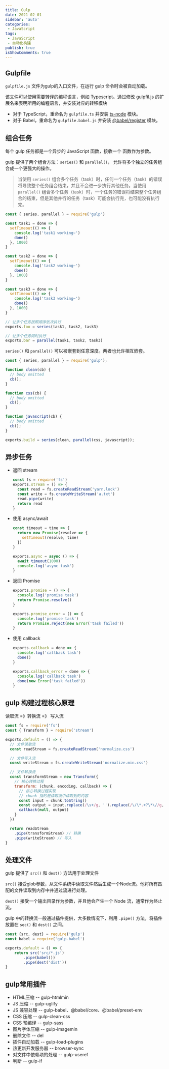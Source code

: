 ```yaml
---
title: Gulp
date: 2021-02-01
sidebar: 'auto'
categories:
 - JavaScript
tags:
 - JavaScript
 - 自动化构建
publish: true
isShowComments: true
---
```


## Gulpfile

`gulpfile.js` 文件为gulp的入口文件，在运行 gulp 命令时会被自动加载。<br>

该文件可以使用需要转译的编程语言，例如 Typescript。通过修改 gulpfil.js 的扩展名来表明所用的编程语言，并安装对应的转移模块

- 对于 TypeScript，重命名为 `gulpfile.ts` 并安装 [ts-node](https://www.npmjs.com/package/ts-node) 模块。
- 对于 Babel，重命名为 `gulpfile.babel.js` 并安装 [@babel/register](https://www.npmjs.com/package/@babel/register) 模块。



## 组合任务

每个 gulp 任务都是一个异步的 JavaScript 函数，接收一个 函数作为参数。<br>

gulp 提供了两个组合方法：`series()` 和 `parallel()`， 允许将多个独立的任务组合成一个更强大的操作。

> 当使用 `series()` 组合多个任务（task）时，任何一个任务（task）的错误将导致整个任务组合结束，并且不会进一步执行其他任务。当使用 `parallel()` 组合多个任务（task）时，一个任务的错误将结束整个任务组合的结束，但是其他并行的任务（task）可能会执行完，也可能没有执行完。



```js
const { series, parallel } = require('gulp')

const task1 = done => {
  setTimeout(() => {
    console.log('task1 working~')
    done()
  }, 1000)
}

const task2 = done => {
  setTimeout(() => {
    console.log('task2 working~')
    done()
  }, 1000)  
}

const task3 = done => {
  setTimeout(() => {
    console.log('task3 working~')
    done()
  }, 1000)  
}

// 让多个任务按照顺序依次执行
exports.foo = series(task1, task2, task3)

// 让多个任务同时执行
exports.bar = parallel(task1, task2, task3)
```



`series()` 和 `parallel()` 可以被嵌套到任意深度。两者也允许相互嵌套。

```js
const { series, parallel } = require('gulp');

function clean(cb) {
  // body omitted
  cb();
}

function css(cb) {
  // body omitted
  cb();
}

function javascript(cb) {
  // body omitted
  cb();
}

exports.build = series(clean, parallel(css, javascript));
```



## 异步任务

- 返回 stream

  ```js
  const fs = require('fs')
  exports.stream = () => {
    const read = fs.createReadStream('yarn.lock')
    const write = fs.createWriteStream('a.txt')
    read.pipe(write)
    return read
  }
  ```

- 使用 async/await

  ```js
  const timeout = time => {
    return new Promise(resolve => {
      setTimeout(resolve, time)
    })
  }
  
  exports.async = async () => {
    await timeout(1000)
    console.log('async task')
  }
  ```

- 返回 Promise

  ```js
  exports.promise = () => {
    console.log('promise task')
    return Promise.resolve()
  }
  
  exports.promise_error = () => {
    console.log('promise task')
    return Promise.reject(new Error('task failed'))
  }
  ```

- 使用 callback

  ```js
  exports.callback = done => {
    console.log('callback task')
    done()
  }
  
  exports.callback_error = done => {
    console.log('callback task')
    done(new Error('task failed'))
  }
  
  ```

## gulp 构建过程核心原理

读取流  =》转换流 =》 写入流

```js
const fs = require('fs')
const { Transform } = require('stream')

exports.default = () => {
  // 文件读取流
  const readStream = fs.createReadStream('normalize.css')

  // 文件写入流
  const writeStream = fs.createWriteStream('normalize.min.css')

  // 文件转换流
  const transformStream = new Transform({
    // 核心转换过程
    transform: (chunk, encoding, callback) => {
      // 核心转换过程实现
      // chunk 指的是读取流中读取到的内容
      const input = chunk.toString()
      const output = input.replace(/\s+/g, '').replace(/\/\*.+?\*\//g, '')
      callback(null, output)
    }
  })

  return readStream
    .pipe(transformStream) // 转换
    .pipe(writeStream) // 写入
}

```



## 处理文件

gulp 提供了 `src()` 和 `dest()` 方法用于处理文件<br>

`src()` 接受glob参数，从文件系统中读取文件然后生成一个Node流。他将所有匹配的文件读取到内存中并通过流进行处理。

`dest()` 接受一个输出目录作为参数，并且他会产生一个 Node 流，通常作为终止流。

gulp 中的转换流一般通过插件提供，大多数情况下，利用 `.pipe()` 方法，将插件放置在 `sec()` 和 `dest()` 之间。

```js
const {src, dest} = require('gulp')
const babel = require('gulp-babel')

exports.default = () => {
    return src('src/*.js')
    	.pipe(babel())
    	.pipe(dest('dist'))
}
```

## gulp常用插件
- HTML压缩 -- gulp-htmlmin
- JS 压缩 -- gulp-uglify
- JS 兼容处理 -- gulp-babel、@babel/core、@babel/preset-env
- CSS 压缩 -- gulp-clean-css
- CSS 预编译 -- gulp-sass
- 图片字体压缩 -- gulp-imagemin
- 删除文件 -- del
- 插件自动加载 -- gulp-load-plugins
- 热更新开发服务器 -- browser-sync
- 对文件中依赖项的处理 -- gulp-useref
- 判断 -- gulp-if
